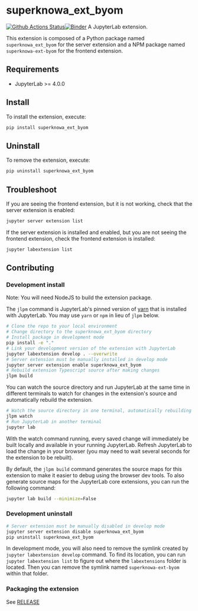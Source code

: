 # superknowa_ext_byom

[![Github Actions Status](https://github.ibm.com/hcbt/SuperKnowa-BYOM/workflows/Build/badge.svg)](https://github.ibm.com/hcbt/SuperKnowa-BYOM/actions/workflows/build.yml)[![Binder](https://mybinder.org/badge_logo.svg)](https://mybinder.org/v2/gh/https://github.ibm.com/hcbt/SuperKnowa-BYOM/main?urlpath=lab)
A JupyterLab extension.

This extension is composed of a Python package named `superknowa_ext_byom`
for the server extension and a NPM package named `superknowa-ext-byom`
for the frontend extension.

## Requirements

- JupyterLab >= 4.0.0

## Install

To install the extension, execute:

```bash
pip install superknowa_ext_byom
```

## Uninstall

To remove the extension, execute:

```bash
pip uninstall superknowa_ext_byom
```

## Troubleshoot

If you are seeing the frontend extension, but it is not working, check
that the server extension is enabled:

```bash
jupyter server extension list
```

If the server extension is installed and enabled, but you are not seeing
the frontend extension, check the frontend extension is installed:

```bash
jupyter labextension list
```

## Contributing

### Development install

Note: You will need NodeJS to build the extension package.

The `jlpm` command is JupyterLab's pinned version of
[yarn](https://yarnpkg.com/) that is installed with JupyterLab. You may use
`yarn` or `npm` in lieu of `jlpm` below.

```bash
# Clone the repo to your local environment
# Change directory to the superknowa_ext_byom directory
# Install package in development mode
pip install -e "."
# Link your development version of the extension with JupyterLab
jupyter labextension develop . --overwrite
# Server extension must be manually installed in develop mode
jupyter server extension enable superknowa_ext_byom
# Rebuild extension Typescript source after making changes
jlpm build
```

You can watch the source directory and run JupyterLab at the same time in different terminals to watch for changes in the extension's source and automatically rebuild the extension.

```bash
# Watch the source directory in one terminal, automatically rebuilding when needed
jlpm watch
# Run JupyterLab in another terminal
jupyter lab
```

With the watch command running, every saved change will immediately be built locally and available in your running JupyterLab. Refresh JupyterLab to load the change in your browser (you may need to wait several seconds for the extension to be rebuilt).

By default, the `jlpm build` command generates the source maps for this extension to make it easier to debug using the browser dev tools. To also generate source maps for the JupyterLab core extensions, you can run the following command:

```bash
jupyter lab build --minimize=False
```

### Development uninstall

```bash
# Server extension must be manually disabled in develop mode
jupyter server extension disable superknowa_ext_byom
pip uninstall superknowa_ext_byom
```

In development mode, you will also need to remove the symlink created by `jupyter labextension develop`
command. To find its location, you can run `jupyter labextension list` to figure out where the `labextensions`
folder is located. Then you can remove the symlink named `superknowa-ext-byom` within that folder.

### Packaging the extension

See [RELEASE](RELEASE.md)
